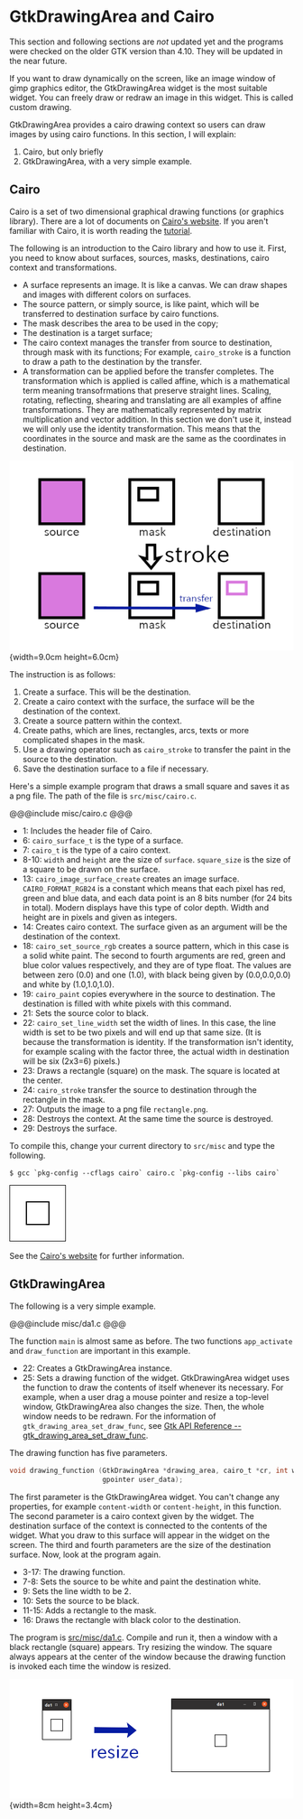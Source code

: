 # GtkDrawingArea and Cairo

This section and following sections are *not* updated yet and the programs were checked on the older GTK version than 4.10.
They will be updated in the near future.

If you want to draw dynamically on the screen, like an image window of gimp graphics editor, the GtkDrawingArea widget is the most suitable widget.
You can freely draw or redraw an image in this widget.
This is called custom drawing.

GtkDrawingArea provides a cairo drawing context so users can draw images by using cairo functions.
In this section, I will explain:

1. Cairo, but only briefly
2. GtkDrawingArea, with a very simple example.

## Cairo

Cairo is a set of two dimensional graphical drawing functions (or graphics library).
There are a lot of documents on [Cairo's website](https://www.cairographics.org/).
If you aren't familiar with Cairo, it is worth reading the [tutorial](https://www.cairographics.org/tutorial/).

The following is an introduction to the Cairo library and how to use it.
First, you need to know about surfaces, sources, masks, destinations, cairo context and transformations.

- A surface represents an image.
It is like a canvas.
We can draw shapes and images with different colors on surfaces.
- The source pattern, or simply source, is like paint, which will be transferred to destination surface by cairo functions.
- The mask describes the area to be used in the copy;
- The destination is a target surface;
- The cairo context manages the transfer from source to destination, through mask with its functions;
For example, `cairo_stroke` is a function to draw a path to the destination by the transfer.
- A transformation can be applied before the transfer completes.
The transformation which is applied is called affine, which is a mathematical term meaning transofrmations
that preserve straight lines.
Scaling, rotating, reflecting, shearing and translating are all examples of affine transformations.
They are mathematically represented by matrix multiplication and vector addition.
In this section we don't use it, instead we will only use the identity transformation.
This means that the coordinates in the source and mask are the same as the coordinates in destination.

![Stroke a rectangle](../image/cairo.png){width=9.0cm height=6.0cm}

The instruction is as follows:

1. Create a surface.
This will be the destination.
2. Create a cairo context with the surface, the surface will be the destination of the context.
3. Create a source pattern within the context.
4. Create paths, which are lines, rectangles, arcs, texts or more complicated shapes in the mask.
5. Use a drawing operator such as `cairo_stroke` to transfer the paint in the source to the destination.
6. Save the destination surface to a file if necessary.

Here's a simple example program that draws a small square and saves it as a png file.
The path of the file is `src/misc/cairo.c`.

@@@include
misc/cairo.c
@@@

- 1: Includes the header file of Cairo.
- 6: `cairo_surface_t` is the type of a surface.
- 7: `cairo_t` is the type of a cairo context.
- 8-10: `width` and `height` are the size of `surface`.
`square_size` is the size of a square to be drawn on the surface.
- 13: `cairo_image_surface_create` creates an image surface.
`CAIRO_FORMAT_RGB24` is a constant which means that each pixel has red, green and blue data,
and each data point is an 8 bits number (for 24 bits in total).
Modern displays have this type of color depth.
Width and height are in pixels and given as integers.
- 14: Creates cairo context.
The surface given as an argument will be the destination of the context.
- 18: `cairo_set_source_rgb` creates a source pattern, which in this case is a solid white paint.
The second to fourth arguments are red, green and blue color values respectively, and they are
of type float. The values are between zero (0.0) and one (1.0), with
black being given by (0.0,0.0,0.0) and white by (1.0,1.0,1.0).
- 19: `cairo_paint` copies everywhere in the source to destination.
The destination is filled with white pixels with this command.
- 21: Sets the source color to black.
- 22: `cairo_set_line_width` set the width of lines.
In this case, the line width is set to be two pixels and will end up that same size.
(It is because the transformation is identity.
If the transformation isn't identity, for example scaling with the factor three, the actual width in destination will be six (2x3=6) pixels.)
- 23: Draws a rectangle (square) on the mask.
The square is located at the center.
- 24: `cairo_stroke` transfer the source to destination through the rectangle in the mask.
- 27: Outputs the image to a png file `rectangle.png`.
- 28: Destroys the context. At the same time the source is destroyed.
- 29: Destroys the surface.

To compile this, change your current directory to `src/misc` and type the following.

    $ gcc `pkg-config --cflags cairo` cairo.c `pkg-config --libs cairo`

![rectangle.png](../image/rectangle.png)

See the [Cairo's website](https://www.cairographics.org/) for further information.

## GtkDrawingArea

The following is a very simple example.

@@@include
misc/da1.c
@@@

The function `main` is almost same as before.
The two functions `app_activate` and `draw_function` are important in this example.

- 22: Creates a GtkDrawingArea instance.
- 25: Sets a drawing function of the widget.
GtkDrawingArea widget uses the function to draw the contents of itself whenever its necessary.
For example, when a user drag a mouse pointer and resize a top-level window, GtkDrawingArea also changes the size.
Then, the whole window needs to be redrawn.
For the information of `gtk_drawing_area_set_draw_func`, see [Gtk API Reference -- gtk\_drawing\_area\_set\_draw\_func](https://docs.gtk.org/gtk4/method.DrawingArea.set_draw_func.html).

The drawing function has five parameters.

~~~C
void drawing_function (GtkDrawingArea *drawing_area, cairo_t *cr, int width, int height,
                       gpointer user_data);
~~~

The first parameter is the GtkDrawingArea widget.
You can't change any properties, for example `content-width` or `content-height`, in this function.
The second parameter is a cairo context given by the widget.
The destination surface of the context is connected to the contents of the widget.
What you draw to this surface will appear in the widget on the screen.
The third and fourth parameters are the size of the destination surface.
Now, look at the program again.

- 3-17: The drawing function.
- 7-8: Sets the source to be white and paint the destination white.
- 9: Sets the line width to be 2.
- 10: Sets the source to be black.
- 11-15: Adds a rectangle to the mask.
- 16: Draws the rectangle with black color to the destination.

The program is [src/misc/da1.c](misc/da1.c).
Compile and run it, then a window with a black rectangle (square) appears.
Try resizing the window.
The square always appears at the center of the window because the drawing function is invoked each time the window is resized.

![Square in the window](../image/da1.png){width=8cm height=3.4cm}
